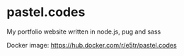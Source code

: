 # pastel.codes

My portfolio website written in node.js, pug and sass

Docker image: https://hub.docker.com/r/e5tr/pastel.codes
